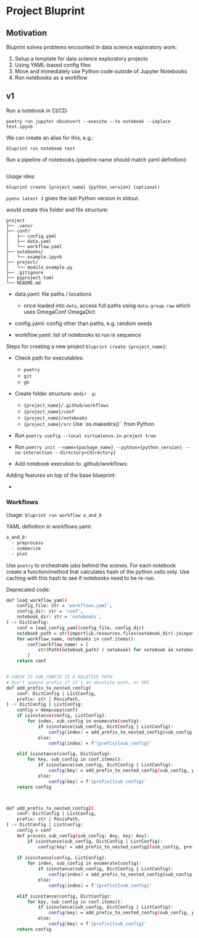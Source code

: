# Project Bluprint

## Motivation

Bluprint solves problems encounted in data science exploratory work:

1. Setup a template for data science exploratory projects
1. Using YAML-based config files
1. Move and immediately use Python code outside of Jupyter Notebooks
1. Run notebooks as a workflow

## v1

Run a notebook in CI/CD:

```
poetry run jupyter nbconvert --execute --to notebook --inplace test.ipynb
```

We can create an alias for this, e.g.:

```
bluprint run notebook test
```

Run a pipeline of notebooks (pipeline name should match yaml definition):

```
```


Usage idea:

```
bluprint create {project_name} {python_version} (optional)
```

`pyenv latest 3` gives the last Python version in stdout.


would create this folder and file structure:

```
project
├── .venv/
├── conf/
│   ├── config.yaml
│   ├── data.yaml
│   └── workflow.yaml
├── notebooks/
│   └── example.ipynb
├── project/
│   └── module_example.py
├── .gitignore
├── pyproject.toml
└── README.md

```

- data.yaml: file paths / locations
	- once loaded into `data`, access full paths using `data.group.raw` which
	  uses OmegaConf OmegaDict
- config.yaml: config other than paths, e.g. random seeds

- workflow.yaml: list of notebooks to run in sequence




Steps for creating a new project `bluprint create {project_name}`:

* Check path for executables:
	- `poetry`
	- `git`
	- `gh`



* Create folder structure: `mkdir -p`:
	- `{project_name}/.github/workflows`
	- `{project_name}/conf`
	- `{project_name}/notebooks`
	- `{project_name}/src`
	Use `os.makedirs()`` from Python

* Run `poetry config --local virtualenvs.in-project true`
* Run `poetry init --name={package_name} --python={python_version} --no-interaction --directory={directory}`
* Add notebook execution to .github/workflows:

Adding features on top of the base blueprint:

* 

### Workflows

Usage: `bluprint run workflow a_and_b`

YAML definition in workflows.yaml:

```sh
a_and_b:
  - preprocess
  - summarize
  - plot
```

Use `poetry` to orchestrate jobs behind the scenes.
For each notebook create a function/method that calculates hash of the python
cells only.
Use caching with this hash to see if notebooks need to be re-run. 



Deprecated code:

```sh
def load_workflow_yaml(
    config_file: str = 'workflows.yaml',
    config_dir: str = 'conf',
    notebook_dir: str = 'notebooks',
) -> DictConfig:
    conf = load_config_yaml(config_file, config_dir)
    notebook_path = str(importlib.resources.files(notebook_dir).joinpath(''))
    for workflow_name, notebooks in conf.items():
        conf[workflow_name] = [
            str(Path(notebook_path) / notebook) for notebook in notebooks
        ]
    return conf


# CHECK IF SUB_CONFIG IS A RELATIVE PATH
# Don't append prefix if it's an absolute path, or URI
def add_prefix_to_nested_config(
    conf: DictConfig | ListConfig,
    prefix: str | PosixPath,
) -> DictConfig | ListConfig:
    config = deepcopy(conf)            
    if isinstance(config, ListConfig):
        for index, sub_config in enumerate(config):
            if isinstance(sub_config, DictConfig | ListConfig):
                config[index] = add_prefix_to_nested_config(sub_config, prefix)
            else:
                config[index] = f'{prefix}{sub_config}'

    elif isinstance(config, DictConfig):
        for key, sub_config in conf.items():
            if isinstance(sub_config, DictConfig | ListConfig):
                config[key] = add_prefix_to_nested_config(sub_config, prefix)
            else:
                config[key] = f'{prefix}{sub_config}'
    return config



def add_prefix_to_nested_config2(
    conf: DictConfig | ListConfig,
    prefix: str | PosixPath,
) -> DictConfig | ListConfig:
    config = conf
    def process_sub_config(sub_config: Any, key: Any):
        if isinstance(sub_config, DictConfig | ListConfig):
            config[key] = add_prefix_to_nested_config2(sub_config, prefix)         
        
    if isinstance(config, ListConfig):
        for index, sub_config in enumerate(config):
            if isinstance(sub_config, DictConfig | ListConfig):
                config[index] = add_prefix_to_nested_config(sub_config, prefix)
            else:
                config[index] = f'{prefix}{sub_config}'

    elif isinstance(config, DictConfig):
        for key, sub_config in conf.items():
            if isinstance(sub_config, DictConfig | ListConfig):
                config[key] = add_prefix_to_nested_config(sub_config, prefix)
            else:
                config[key] = f'{prefix}{sub_config}'
    return config
```